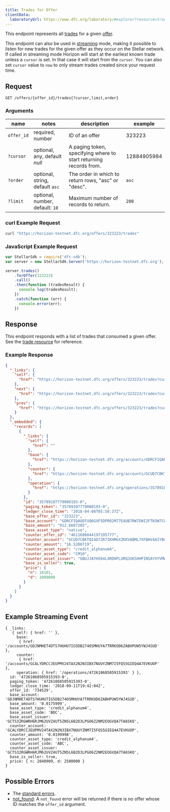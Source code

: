 ```yaml
---
title: Trades for Offer
clientData:
  laboratoryUrl: https://www.dfc.org/laboratory/#explorer?resource=trades&endpoint=for_offer
---
```


This endpoint represents all [trades](../resources/trade.md) for a given [offer](../resources/offer.md).

This endpoint can also be used in [streaming](../streaming.md) mode, making it possible to listen for new trades for the given offer as they occur on the Stellar network.
If called in streaming mode Horizon will start at the earliest known trade unless a `cursor` is set. In that case it will start from the `cursor`. You can also set `cursor` value to `now` to only stream trades created since your request time.
## Request

```
GET /offers/{offer_id}/trades{?cursor,limit,order}
```

### Arguments

| name | notes | description | example |
| ---- | ----- | ----------- | ------- |
| `offer_id` | required, number | ID of an offer | 323223 |
| `?cursor` | optional, any, default _null_ | A paging token, specifying where to start returning records from. | 12884905984 |
| `?order`  | optional, string, default `asc` | The order in which to return rows, "asc" or "desc". | `asc` |
| `?limit`  | optional, number, default: `10` | Maximum number of records to return. | `200` |

### curl Example Request

```sh
curl "https://horizon-testnet.dfc.org/offers/323223/trades"
```

### JavaScript Example Request

```js
var StellarSdk = require('dfc-sdk');
var server = new StellarSdk.Server('https://horizon-testnet.dfc.org');

server.trades()
    .forOffer(323223)
    .call()
    .then(function (tradesResult) {
      console.log(tradesResult);
    })
    .catch(function (err) {
      console.error(err);
    })
```


## Response

This endpoint responds with a list of trades that consumed a given offer. See the [trade resource](../resources/trade.md) for reference.

### Example Response
```json
{
  "_links": {
    "self": {
      "href": "https://horizon-testnet.dfc.org/offers/323223/trades?cursor=\u0026limit=10\u0026order=asc"
    },
    "next": {
      "href": "https://horizon-testnet.dfc.org/offers/323223/trades?cursor=35789107779080193-0\u0026limit=10\u0026order=asc"
    },
    "prev": {
      "href": "https://horizon-testnet.dfc.org/offers/323223/trades?cursor=35789107779080193-0\u0026limit=10\u0026order=desc"
    }
  },
  "_embedded": {
    "records": [
      {
        "_links": {
          "self": {
            "href": ""
          },
          "base": {
            "href": "https://horizon-testnet.dfc.org/accounts/GDRCFIQAUEFUQ6GXF5DPRO2M77E4UB7RW7EWI2FTKOW7CWYKZCHSI75K"
          },
          "counter": {
            "href": "https://horizon-testnet.dfc.org/accounts/GCUD7CBKTQI4D7ZR7IKHMGXZKKVABML7XFBHV4AIYBOEN5UQFZ5DSPPT"
          },
          "operation": {
            "href": "https://horizon-testnet.dfc.org/operations/35789107779080193"
          }
        },
        "id": "35789107779080193-0",
        "paging_token": "35789107779080193-0",
        "ledger_close_time": "2018-04-08T05:58:37Z",
        "base_offer_id": "323223",
        "base_account": "GDRCFIQAUEFUQ6GXF5DPRO2M77E4UB7RW7EWI2FTKOW7CWYKZCHSI75K",
        "base_amount": "912.6607285",
        "base_asset_type": "native",
        "counter_offer_id": "4611686044197195777",   
        "counter_account": "GCUD7CBKTQI4D7ZR7IKHMGXZKKVABML7XFBHV4AIYBOEN5UQFZ5DSPPT",
        "counter_amount": "16.5200719",
        "counter_asset_type": "credit_alphanum4",
        "counter_asset_code": "CM10",
        "counter_asset_issuer": "GBUJJAYHS64L4RDHPLURQJUKSHHPINSAYXYVMWPEF4LECHDKB2EFMKBX",
        "base_is_seller": true,
        "price": {
          "n": 18101,
          "d": 1000000
        }
      }
    ]
  }
}
```

## Example Streaming Event
```cgo
{ _links: 
   { self: { href: '' },
     base: 
      { href: '/accounts/GDJNMHET4DTS7HUHU7IG5DB274OSMHUYA7TRRKOD6ZABHPUW5YWJ4SUD' },
     counter: 
      { href: '/accounts/GCALYDRCCJEUPMV24TAX2N2N3IBX7NUUYZNM7I5FQS5GIEQ4A7EVKUOP' },
     operation: { href: '/operations/47261068505915393' } },
  id: '47261068505915393-0',
  paging_token: '47261068505915393-0',
  ledger_close_time: '2018-09-11T19:42:04Z',
  offer_id: '734529',
  base_account: 'GDJNMHET4DTS7HUHU7IG5DB274OSMHUYA7TRRKOD6ZABHPUW5YWJ4SUD',
  base_amount: '0.0175999',
  base_asset_type: 'credit_alphanum4',
  base_asset_code: 'BOC',
  base_asset_issuer: 'GCTS32RGWRH6RJM62UVZ4UT5ZN5L6B2D3LPGO6Z2NM2EOGVQA7TA6SKO',
  counter_account: 'GCALYDRCCJEUPMV24TAX2N2N3IBX7NUUYZNM7I5FQS5GIEQ4A7EVKUOP',
  counter_amount: '0.0199998',
  counter_asset_type: 'credit_alphanum4',
  counter_asset_code: 'ABC',
  counter_asset_issuer: 'GCTS32RGWRH6RJM62UVZ4UT5ZN5L6B2D3LPGO6Z2NM2EOGVQA7TA6SKO',
  base_is_seller: true,
  price: { n: 2840909, d: 2500000 }
}
```
## Possible Errors

- The [standard errors](../errors.md#Standard-Errors).
- [not_found](../errors/not-found.md): A `not_found` error will be returned if there is no offer whose ID matches the `offer_id` argument.
